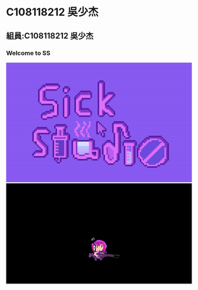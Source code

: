# C108118212 吳少杰
## 組員:C108118212 吳少杰
### Welcome to SS
![welcometoss](https://github.com/dvlpsk/System-leek/blob/main/159313.jpg)
![welcometoss](https://github.com/dvlpsk/System-leek/blob/main/20210928155128.gif)
